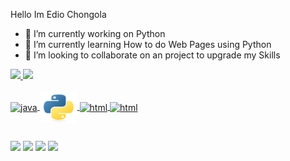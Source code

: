 Hello Im Edio Chongola

- 🔭 I’m currently working on Python
- 🌱 I’m currently learning How to do Web Pages using Python
- 👯 I’m looking to collaborate on an project to upgrade my Skills

<div align="left">
  <a href="https://www.linkedin.com/in/edio-chongola-5266121b2/">
  <img height="180em" src="https://github-readme-stats.vercel.app/api?username=echongola-dev&show_icons=true&theme=dark&include_all_commits=true&count_private=true"/>
  <img height="180em" src="https://github-readme-stats.vercel.app/api/top-langs/?username=echongola-dev&layout=compact&langs_count=7&theme=dark"/>
</div>
  
  <div style="display: inline_block"><br>
    <img align="center" alt="java" height="50" width="60"  src="https://cdn.jsdelivr.net/gh/devicons/devicon/icons/java/java-original-wordmark.svg"/>
    <img align="center" alt="Python" height="50" width="60" src="https://raw.githubusercontent.com/devicons/devicon/master/icons/python/python-original.svg">
    <img align="center" alt="html" height="50" width="60" src="https://cdn.jsdelivr.net/gh/devicons/devicon/icons/html5/html5-plain-wordmark.svg"/>
    <img align="center" alt="html" height="50" width="60" src="https://markentier.tech/posts/2020/10/medium-icon-svg/medium.icon.sanitized.svg"/>
</div>
  
  ##
  
  <div> 
  <a href="https://wa.me/258846051106" target="_blank"><img src="https://img.shields.io/badge/WhatsApp-25D366?style=for-the-badge&logo=whatsapp&logoColor=white" target="_blank"></a>
    <a href="https://www.instagram.com/edio.chongola.dev/" target="_blank"><img src="https://img.shields.io/badge/-Instagram-%23E4405F?style=for-the-badge&logo=instagram&logoColor=white" target="_blank"></a>
  <a href = "mailto:ediochongola@gmail.com"><img src="https://img.shields.io/badge/-Gmail-%23333?style=for-the-badge&logo=gmail&logoColor=white" target="_blank"></a>
  <a href="https://medium.com/@ediochongola" target="_blank"><img src="https://img.shields.io/badge/-LinkedIn-%230077B5?style=for-the-badge&logo=linkedin&logoColor=white" target="_blank"></a> 
 
</div>
